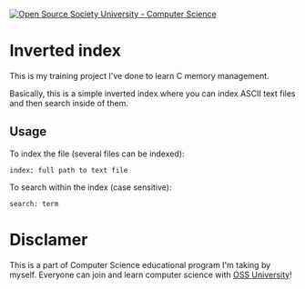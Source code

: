 [![Open Source Society University - Computer Science](https://img.shields.io/badge/OSSU-computer--science-blue.svg)](https://github.com/ossu/computer-science)

# Inverted index

This is my training project I've done to learn C memory management.

Basically, this is a simple inverted index where you can index ASCII text files and then search inside of them.

## Usage
To index the file (several files can be indexed):
```
index: full path to text file
```

To search within the index (case sensitive):
```
search: term
```

# Disclamer

This is a part of Computer Science educational program I'm taking by myself. Everyone can join and
learn computer science with [OSS University](https://github.com/ossu/computer-science "OSS University")!
